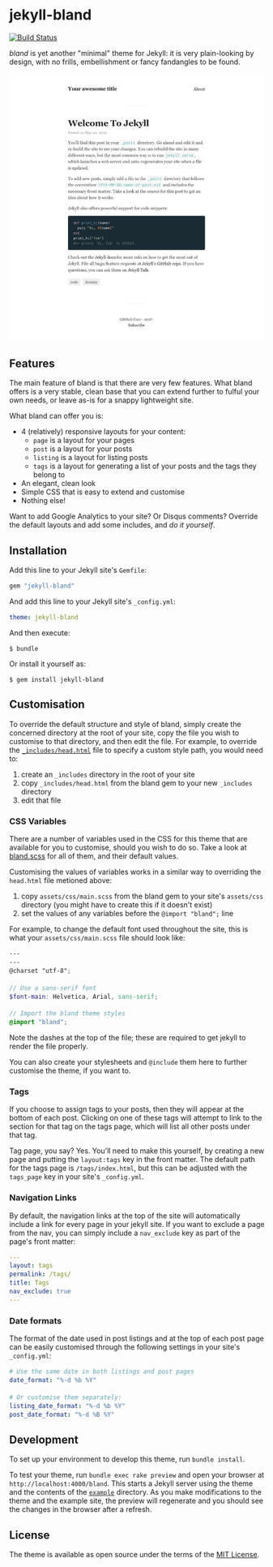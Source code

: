 # jekyll-bland

[![Build Status](https://travis-ci.org/daviesjamie/jekyll-bland.svg?branch=master)](https://travis-ci.org/daviesjamie/jekyll-bland)

*bland* is yet another "minimal" theme for Jekyll: it is very plain-looking by design, with no frills, embellishment or fancy fandangles to be found.

![bland theme preview](/screenshot.png)

## Features

The main feature of bland is that there are very few features. What bland offers is a very stable, clean base that you can extend further to fulful your own needs, or leave as-is for a snappy lightweight site.

What bland can offer you is:
 - 4 (relatively) responsive layouts for your content:
   - `page` is a layout for your pages
   - `post` is a layout for your posts
   - `listing` is a layout for listing posts
   - `tags` is a layout for generating a list of your posts and the tags they belong to
 - An elegant, clean look
 - Simple CSS that is easy to extend and customise
 - Nothing else!

Want to add Google Analytics to your site? Or Disqus comments? Override the default layouts and add some includes, and *do it yourself*.

## Installation

Add this line to your Jekyll site's `Gemfile`:

```ruby
gem "jekyll-bland"
```

And add this line to your Jekyll site's `_config.yml`:

```yaml
theme: jekyll-bland
```

And then execute:

    $ bundle

Or install it yourself as:

    $ gem install jekyll-bland

## Customisation

To override the default structure and style of bland, simply create the concerned directory at the root of your site, copy the file you wish to customise to that directory, and then edit the file. For example, to override the [`_includes/head.html`](_includes/head.html) file to specify a custom style path, you would need to:

1. create an `_includes` directory in the root of your site
2. copy `_includes/head.html` from the bland gem to your new `_includes` directory
3. edit that file

### CSS Variables

There are a number of variables used in the CSS for this theme that are available for you to customise, should you wish to do so. Take a look at [bland.scss](/_sass/bland.scss) for all of them, and their default values.

Customising the values of variables works in a similar way to overriding the `head.html` file metioned above:

1. copy `assets/css/main.scss` from the bland gem to your site's `assets/css` directory (you might have to create this if it doesn't exist)
2. set the values of any variables before the `@import "bland";` line

For example, to change the default font used throughout the site, this is what your `assets/css/main.scss` file should look like:

```scss
---
---
@charset "utf-8";

// Use a sans-serif font
$font-main: Helvetica, Arial, sans-serif;

// Import the bland theme styles
@import "bland";
```

Note the dashes at the top of the file; these are required to get jekyll to render the file properly.

You can also create your stylesheets and `@include` them here to further customise the theme, if you want to.

### Tags

If you choose to assign tags to your posts, then they will appear at the bottom of each post. Clicking on one of these tags will attempt to link to the section for that tag on the tags page, which will list all other posts under that tag.

Tag page, you say? Yes. You'll need to make this yourself, by creating a new page and putting the `layout:tags` key in the front matter. The default path for the tags page is `/tags/index.html`, but this can be adjusted with the `tags_page` key in your site's `_config.yml`.

### Navigation Links

By default, the navigation links at the top of the site will automatically include a link for every page in your jekyll site. If you want to exclude a page from the nav, you can simply include a `nav_exclude` key as part of the page's front matter:

```yaml
---
layout: tags
permalink: /tags/
title: Tags
nav_exclude: true
---
```

### Date formats

The format of the date used in post listings and at the top of each post page can be easily customised through the following settings in your site's `_config.yml`:

```yaml
# Use the same date in both listings and post pages
date_format: "%-d %b %Y"

# Or customise them separately:
listing_date_format: "%-d %b %Y"
post_date_format: "%-d %B %Y"
```

## Development

To set up your environment to develop this theme, run `bundle install`.

To test your theme, run `bundle exec rake preview` and open your browser at `http://localhost:4000/bland`. This starts a Jekyll server using the theme and the contents of the [`example`](/example) directory. As you make modifications to the theme and the example site, the preview will regenerate and you should see the changes in the browser after a refresh.

## License

The theme is available as open source under the terms of the [MIT License](https://opensource.org/licenses/MIT).

